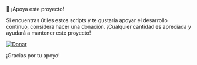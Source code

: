 💖 ¡Apoya este proyecto!

Si encuentras útiles estos scripts y te gustaría apoyar el desarrollo continuo, considera hacer una donación. ¡Cualquier cantidad es apreciada y ayudará a mantener este proyecto!

[![Donar](https://img.shields.io/badge/Donar-PayPal-blue)](https://www.paypal.com/donate?hosted_button_id=@XavierSosaDG)

¡Gracias por tu apoyo!
